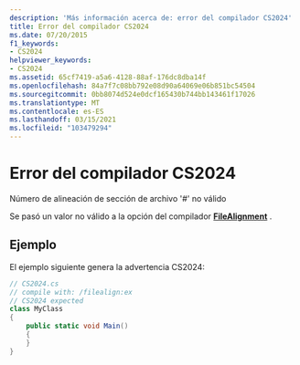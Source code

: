 ```yaml
---
description: 'Más información acerca de: error del compilador CS2024'
title: Error del compilador CS2024
ms.date: 07/20/2015
f1_keywords:
- CS2024
helpviewer_keywords:
- CS2024
ms.assetid: 65cf7419-a5a6-4128-88af-176dc8dba14f
ms.openlocfilehash: 84a7f7c08bb792e08d90a64069e06b851bc54504
ms.sourcegitcommit: 0bb8074d524e0dcf165430b744bb143461f17026
ms.translationtype: MT
ms.contentlocale: es-ES
ms.lasthandoff: 03/15/2021
ms.locfileid: "103479294"
---
```

# <a name="compiler-error-cs2024"></a>Error del compilador CS2024

Número de alineación de sección de archivo '#' no válido

Se pasó un valor no válido a la opción del compilador [**FileAlignment**](../language-reference/compiler-options/advanced.md#filealignment) .

## <a name="example"></a>Ejemplo

El ejemplo siguiente genera la advertencia CS2024:

```csharp
// CS2024.cs
// compile with: /filealign:ex
// CS2024 expected
class MyClass
{
    public static void Main()
    {
    }
}
```
